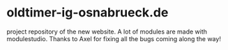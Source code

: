 # oldtimer-ig-osnabrueck.de
project repository of the new website. A lot of modules are made with modulestudio. Thanks to Axel for fixing all the bugs coming along the way!
